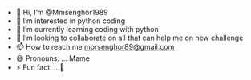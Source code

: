 - 👋 Hi, I’m @Mmsenghor1989
- 👀 I’m interested in python coding
- 🌱 I’m currently learning coding with python
- 💞️ I’m looking to collaborate on all that can help me on new challenge
- 📫 How to reach me morsenghor89@gmail.com
- 😄 Pronouns: ... Mame
- ⚡ Fun fact: ...🤣

<!---
Mmsenghor1989/Mmsenghor1989 is a ✨ special ✨ repository because its `README.md` (this file) appears on your GitHub profile.
You can click the Preview link to take a look at your changes.
--->
